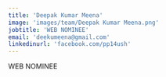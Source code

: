 ```yaml
---
title: 'Deepak Kumar Meena'
image: 'images/team/Deepak Kumar Meena.png'
jobtitle: 'WEB NOMINEE'
email: 'deekumeena@gmail.com'
linkedinurl: 'facebook.com/pp14ush'
---
```

WEB NOMINEE
